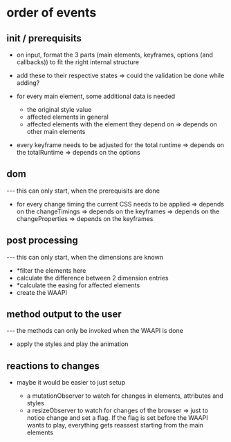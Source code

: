 # order of events

## init / prerequisits

- on input, format the 3 parts (main elements, keyframes, options (and callbacks)) to fit the right internal structure
- add these to their respective states => could the validation be done while adding?

- for every main element, some additional data is needed

  - the original style value
  - affected elements in general
  - affected elements with the element they depend on
    => depends on other main elements

- every keyframe needs to be adjusted for the total runtime
  => depends on the totalRuntime => depends on the options

## dom

--- this can only start, when the prerequisits are done

- for every change timing the current CSS needs to be applied
  => depends on the changeTimings => depends on the keyframes
  => depends on the changeProperties => depends on the keyframes

## post processing

--- this can only start, when the dimensions are known

- \*filter the elements here
- calculate the difference between 2 dimension entries
- \*calculate the easing for affected elements
- create the WAAPI

## method output to the user

--- the methods can only be invoked when the WAAPI is done

- apply the styles and play the animation

## reactions to changes

- maybe it would be easier to just setup

  - a mutationObserver to watch for changes in elements, attributes and styles
  - a resizeObserver to watch for changes of the browser
    => just to notice change and set a flag. If the flag is set before the WAAPI wants to play, everything gets reassest starting from the main elements

